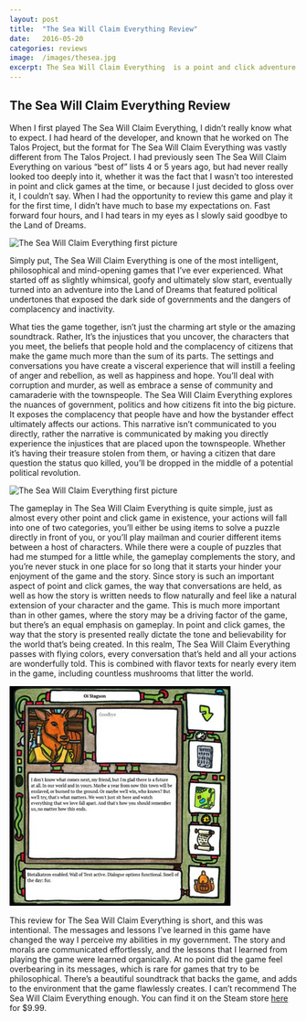 ```yaml
---
layout: post
title:  "The Sea Will Claim Everything Review"
date:   2016-05-20
categories: reviews
image:  /images/thesea.jpg
excerpt: The Sea Will Claim Everything  is a point and click adventure game that sports a charming art style, essays worth of flavor text, and crafts an intelligent and philosophical story that embroils community, politics and whimsy.
---
```

## The Sea Will Claim Everything Review

When I first played The Sea Will Claim Everything, I didn’t really know what to expect.  I had heard of the developer, and known that he worked on The Talos Project, but the format for The Sea Will Claim Everything was vastly different from The Talos Project.  I had previously seen The Sea Will Claim Everything on various “best of” lists 4 or 5 years ago, but had never really looked too deeply into it, whether it was the fact that I wasn’t too interested in point and click games at the time, or because I just decided to gloss over it, I couldn’t say.  When I had the opportunity to review this game and play it for the first time, I didn’t have much to base my expectations on.  Fast forward four hours, and I had tears in my eyes as I slowly said goodbye to the Land of Dreams.

![The Sea Will Claim Everything first picture](http://indiesense.github.io/images/sea1.png)

Simply put, The Sea Will Claim Everything is one of the most intelligent, philosophical and mind-opening games that I’ve ever experienced.  What started off as slightly whimsical, goofy and ultimately slow start, eventually turned into an adventure into the Land of Dreams that featured political undertones that exposed the dark side of governments and the dangers of complacency and inactivity. 

What ties the game together, isn’t just the charming art style or the amazing soundtrack.  Rather, It’s the injustices that you uncover, the characters that you meet, the beliefs that people hold and the complacency of citizens that make the game much more than the sum of its parts.  The settings and conversations you have create a visceral experience that will instill a feeling of anger and rebellion, as well as happiness and hope.  You’ll deal with corruption and murder, as well as embrace a sense of community and camaraderie with the townspeople.  The Sea Will Claim Everything explores the nuances of government, politics and how citizens fit into the big picture.  It exposes the complacency that people have and how the bystander effect ultimately affects our actions.  This narrative isn’t communicated to you directly, rather the narrative is communicated by making you directly experience the injustices that are placed upon the townspeople.  Whether it’s having their treasure stolen from them, or having a citizen that dare question the status quo killed, you’ll be dropped in the middle of a potential political revolution.

![The Sea Will Claim Everything first picture](http://indiesense.github.io/images/sea2.png)


The gameplay in The Sea Will Claim Everything is quite simple, just as almost every other point and click game in existence, your actions will fall into one of two categories, you’ll either be using items to solve a puzzle directly in front of you, or you’ll play mailman and courier different items between a host of characters.  While there were a couple of puzzles that had me stumped for a little while, the gameplay complements the story, and you’re never stuck in one place for so long that it starts your hinder your enjoyment of the game and the story.  Since story is such an important aspect of point and click games, the way that conversations are held, as well as how the story is written needs to flow naturally and feel like a natural extension of your character and the game.  This is much more important than in other games, where the story may be a driving factor of the game, but there’s an equal emphasis on gameplay.  In point and click games, the way that the story is presented really dictate the tone and believability for the world that’s being created.  In this realm, The Sea Will Claim Everything passes with flying colors, every conversation that’s held and all your actions are wonderfully told.  This is combined with flavor texts for nearly every item in the game, including countless mushrooms that litter the world.

![The Sea Will Claim Everything](/images/sea3.jpg)

This review for The Sea Will Claim Everything is short, and this was intentional.  The messages and lessons I’ve learned in this game have changed the way I perceive my abilities in my government.  The story and morals are communicated effortlessly, and the lessons that I learned from playing the game were learned organically.  At no point did the game feel overbearing in its messages, which is rare for games that try to be philosophical.  There’s a beautiful soundtrack that backs the game, and adds to the environment that the game flawlessly creates.  I can’t recommend The Sea Will Claim Everything enough.  You can find it on the Steam store [here](http://store.steampowered.com/app/337720/) for $9.99.